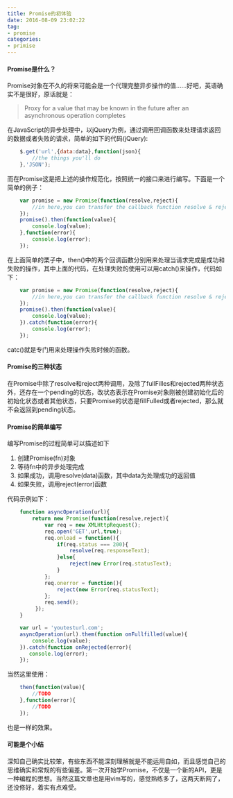 ```yaml
---
title: Promise的初体验 
date: 2016-08-09 23:02:22
tag:
- promise 
categories:
- primise 
---
```

#### Promise是什么？
Promise对象在不久的将来可能会是一个代理完整异步操作的值......好吧，英语确实不是很好，原话就是：
> Proxy for a value that may be known in the future after an asynchronous operation completes

在JavaScript的异步处理中，以jQuery为例，通过调用回调函数来处理请求返回的数据或者失败的请求，简单的如下的代码(jQuery):
```javascript
    $.get('url',{data:data},function(json){
        //the things you'll do
    },'JSON');
```
 
而在Promise这是把上述的操作规范化，按照统一的接口来进行编写。下面是一个简单的例子：
```javascript
    var promise = new Promise(function(resolve,reject){
        //in here,you can transfer the callback function resolve & reject to do what you want to do 
    });
    promise().then(function(value){
        console.log(value); 
    },function(error){
        console.log(error);
    });
```

在上面简单的栗子中，then()中的两个回调函数分别用来处理当请求完成是成功和失败的操作，其中上面的代码，在处理失败的使用可以用catch()来操作，代码如下：
```javascript
    var promise = new Promise(function(resolve,reject){
        //in here,you can transfer the callback function resolve & reject to do what you want to do
    });
    promise().then(function(value){
        console.log(value);
    }).catch(function(error){
        console.log(error);
    });
```
catc()就是专门用来处理操作失败时候的函数。

#### Promise的三种状态
在Promise中除了resolve和reject两种调用，及除了fullFilles和rejected两种状态外，还存在一个pending的状态，改状态表示在Promise对象刚被创建初始化后的初始化状态或者其他状态，只要Promise的状态是fillFulled或者rejected，那么就不会返回到pending状态。

#### Promise的简单编写

编写Promise的过程简单可以描述如下
1. 创建Promise(fn)对象
2. 等待fn中的异步处理完成
3. 如果成功，调用resolve(data)函数，其中data为处理成功的返回值
4. 如果失败，调用reject(error)函数

代码示例如下：
```javascript
    function asyncOperation(url){
        return new Promise(function(resolve,reject){
            var req = new XMLHttpRequest();
            req.open('GET',url,true);
            req.onload = function(){
                if(req.status === 200){
                    resolve(req.responseText);
                }else{
                    reject(new Error(req.statusText);
                }
            };
            req.onerror = function(){
                reject(new Error(req.statusText);
            };
            req.send();
         });
    }

    var url = 'youtesturl.com';
    asyncOperation(url).them(function onFullfilled(value){
        console.log(value);
    }).catch(function onRejected(error){
       console.log(error);
    });
```
 
当然这里使用： 
```javascript
    then(function(value){
        //TODO
    },function(error){
        //TODO
    });
```
也是一样的效果。

#### 可能是个小结
深知自己确实比较笨，有些东西不能深刻理解就是不能运用自如，而且感觉自己的思维确实和常规的有些偏差。第一次开始学Promise，不仅是一个新的API，更是一种编程的思想。当然这篇文章也是用vim写的，感觉熟练多了，这两天断网了，还没修好，着实有点难受。 
